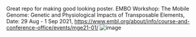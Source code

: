 Great repo for making good looking poster.
EMBO Workshop: The Mobile Genome: Genetic and Physiological Impacts of Transposable Elements, 
Date: 29 Aug - 1 Sep 2021, 
https://www.embl.org/about/info/course-and-conference-office/events/mge21-01/
![image](https://user-images.githubusercontent.com/33831817/129621128-e3187336-b9a0-439f-88a2-9b0b2936101f.png)

